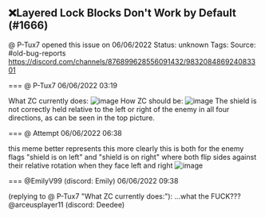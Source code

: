 ## ❌Layered Lock Blocks Don't Work by Default (#1666)
@ P-Tux7 opened this issue on 06/06/2022
Status: unknown
Tags: 
Source: #old-bug-reports https://discord.com/channels/876899628556091432/983208486924083301


=== @ P-Tux7 06/06/2022 03:19

What ZC currently does:
![image](https://cdn.discordapp.com/attachments/983208486924083301/983208489113518140/shield.png?ex=65e53dc2&is=65d2c8c2&hm=3664af6e79bff3af6b774c9f244b3cdb70e163b62b6792172e3c242219a2f82f&)
How ZC should be:
![image](https://cdn.discordapp.com/attachments/983208486924083301/983208523649409034/unknown-1517.png?ex=65e53dcb&is=65d2c8cb&hm=493dea65ffff083c962a026a8d3971ac66b8db7ccf85d13c784466bcfdd0077f&)
The shield is not correctly held relative to the left or right of the enemy in all four directions, as can be seen in the top picture.

=== @ Attempt 06/06/2022 06:38

this meme better represents this more clearly
this is both for the enemy flags "shield is on left" and "shield is on right" where both flip sides against their relative rotation when they face left and right
![image](https://cdn.discordapp.com/attachments/983208486924083301/983258607653109800/Meme.png?ex=65e56c70&is=65d2f770&hm=47eba9fcca6f0d8ba21141afdd0a5e9222165d0134cd1236ff07ac75bea39e40&)

=== @EmilyV99 (discord: Emily) 06/06/2022 09:38

(replying to @ P-Tux7 "What ZC currently does:"): ...what the FUCK???
@arceusplayer11 (discord: Deedee)
